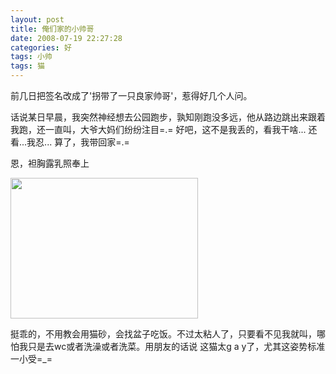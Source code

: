 ```yaml
---
layout: post
title: 俺们家的小帅哥
date: 2008-07-19 22:27:28
categories: 好
tags: 小帅
tags: 猫
---
```

前几日把签名改成了'拐带了一只良家帅哥'，惹得好几个人问。

话说某日早晨，我突然神经想去公园跑步，孰知刚跑没多远，他从路边跳出来跟着我跑，还一直叫，大爷大妈们纷纷注目=.= 
好吧，这不是我丢的，看我干啥...
还看...我忍...
算了，我带回家=.= 

恩，袒胸露乳照奉上

<a href="http://blog.yeeh.org/wp-content/uploads/2008/07/cat2.jpg"><img src="http://blog.yeeh.org/wp-content/uploads/2008/07/cat2-300x225.jpg" alt="" title="cat" width="300" height="225" class="alignleft size-medium wp-image-1240" /></a>

挺乖的，不用教会用猫砂，会找盆子吃饭。不过太粘人了，只要看不见我就叫，哪怕我只是去wc或者洗澡或者洗菜。用朋友的话说 这猫太g a y了，尤其这姿势标准一小受=_=